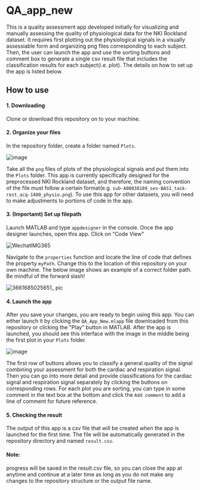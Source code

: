 # QA_app_new

This is a quality assessment app developed initially for visualizing and manually assessing the quality of physiological data for the NKI Rockland dataset. It requires first plotting out the physiological signals in a visually assessiable form and organizing png files corresponding to each subject. Then, the user can launch the app and use the sorting buttons and comment box to generate a single csv result file that includes the classification results for each subject(i.e. plot). The details on how to set up the app is listed below. 

## How to use
#### 1. Downloading
Clone or download this repository on to your machine. 

#### 2. Organize your files
In the repository folder, create a folder named `Plots`. 

![image](https://github.com/rachel0427/QA_app_new/assets/55034774/5c04483f-3be4-49a8-a1b6-2ff5352eb41b)

Take all the `png` files of plots of the physiological signals and put them into the `Plots` folder. This app is currently specifically designed for the preprocessed NKI Rockland dataset, and therefore, the naming convention of the file must follow a certain format(e.g. `sub-A00038189_ses-BAS1_task-rest_acq-1400_physio.png`). To use this app for other datasets, you will need to make adjustments to portions of code in the app. 

#### 3. (Importamt) Set up filepath
Launch MATLAB and type `appdesigner` in the console. Once the app designer launches, open this app. Click on "Code View"

![WechatIMG365](https://github.com/rachel0427/QA_app_new/assets/55034774/3773bb1f-69e2-43b3-a115-453f24b996e7)

Navigate to the `properties` function and locate the line of code that defines the property `myPath`. Change this to the location of this repository on your own machine. The below image shows an example of a correct folder path. Be mindful of the forward slash!

![3661685025651_ pic](https://github.com/rachel0427/QA_app_new/assets/55034774/dec6690e-2250-4db9-8b32-c97884211913)


#### 4. Launch the app
After you save your changes, you are ready to begin using this app. You can either launch it by clicking the `QA_App_New.mlapp` file downloaded from this repository or clicking the "Play" button in MATLAB. After the app is launched, you should see this interface with the image in the middle being the first plot in your `Plots` folder. 

![image](https://github.com/rachel0427/QA_app_new/assets/55034774/7b42ad1a-ce9e-442c-b4d3-db040b9937f1)

The first row of buttons allows you to classify a general quality of the signal combining your assessment for both the cardiac and respiration signal. Then you can go into more detail and provide classifications for the cardiac signal and respiration signal separately by clicking the buttons on corresponding rows. For each plot you are sorting, you can type in some comment in the text box at the bottom and click the `Add comment` to add a line of comment for future reference. 

#### 5. Checking the result
The output of this app is a csv file that will be created when the app is launched for the first time. The file will be automatically generated in the repository directory and named `result.csv`. 

#### Note: 
progress will be saved in the result.csv file, so you can close the app at anytime and continue at a later time as long as you do not make any changes to the repository structure or the output file name. 
